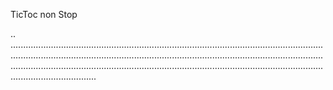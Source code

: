 TicToc non Stop

..
......................................................................................................................................................................................................................................................................................................................................................................................................................